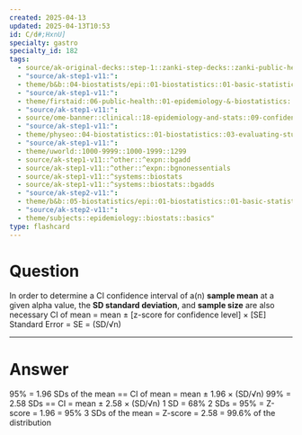 ```yaml
---
created: 2025-04-13
updated: 2025-04-13T10:53
id: C/d#;HxnU]
specialty: gastro
specialty_id: 182
tags:
  - source/ak-original-decks::step-1::zanki-step-decks::zanki-public-health-sciences::epidemiology-&-biostats
  - "source/ak-step1-v11:": 
  - theme/b&b::04-biostatists/epi::01-biostatistics::01-basic-statistics
  - "source/ak-step1-v11:": 
  - theme/firstaid::06-public-health::01-epidemiology-&-biostatistics::14-confidence-interval
  - "source/ak-step1-v11:": 
  - source/ome-banner::clinical::18-epidemiology-and-stats::09-confidence-interval
  - "source/ak-step1-v11:": 
  - theme/physeo::04-biostatistics::01-biostatistics::03-evaluating-study-quality
  - "source/ak-step1-v11:": 
  - theme/uworld::1000-9999::1000-1999::1299
  - source/ak-step1-v11::^other::^expn::bgadd
  - source/ak-step1-v11::^other::^expn::bgnonessentials
  - source/ak-step1-v11::^systems::biostats
  - source/ak-step1-v11::^systems::biostats::bgadds
  - "source/ak-step2-v11:": 
  - theme/b&b::05-biostatistics/epi::01-biostatistics::01-basic-statistics
  - "source/ak-step2-v11:": 
  - theme/subjects::epidemiology::biostats::basics"
type: flashcard
---
```


# Question
In order to determine a CI confidence interval of a(n) **sample mean** at a given alpha value, the **SD standard deviation**, and **sample size** are also necessary  CI of mean = mean ± [z-score for confidence level] × [SE]  Standard Error = SE = (SD/√n)

---

# Answer
95% = 1.96 SDs of the mean == CI of mean = mean ± 1.96 × (SD/√n) 99% = 2.58 SDs == CI = mean ± 2.58 × (SD/√n)    1 SD = 68% 2 SDs = 95% = Z-score = 1.96 = 95% 3 SDs of the mean = Z-score = 2.58 = 99.6% of the distribution